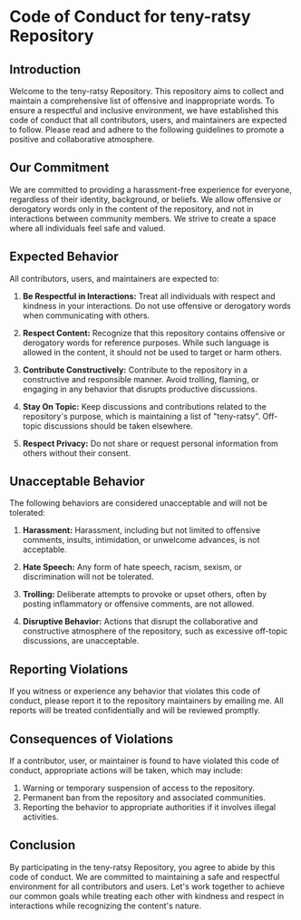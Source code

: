 # Code of Conduct for teny-ratsy Repository

## Introduction

Welcome to the teny-ratsy Repository. This repository aims to collect and maintain a comprehensive list of offensive and inappropriate words. To ensure a respectful and inclusive environment, we have established this code of conduct that all contributors, users, and maintainers are expected to follow. Please read and adhere to the following guidelines to promote a positive and collaborative atmosphere.

## Our Commitment

We are committed to providing a harassment-free experience for everyone, regardless of their identity, background, or beliefs. We allow offensive or derogatory words only in the content of the repository, and not in interactions between community members. We strive to create a space where all individuals feel safe and valued.

## Expected Behavior

All contributors, users, and maintainers are expected to:

1. **Be Respectful in Interactions:** Treat all individuals with respect and kindness in your interactions. Do not use offensive or derogatory words when communicating with others.

2. **Respect Content:** Recognize that this repository contains offensive or derogatory words for reference purposes. While such language is allowed in the content, it should not be used to target or harm others.

3. **Contribute Constructively:** Contribute to the repository in a constructive and responsible manner. Avoid trolling, flaming, or engaging in any behavior that disrupts productive discussions.

4. **Stay On Topic:** Keep discussions and contributions related to the repository's purpose, which is maintaining a list of "teny-ratsy". Off-topic discussions should be taken elsewhere.

5. **Respect Privacy:** Do not share or request personal information from others without their consent.

## Unacceptable Behavior

The following behaviors are considered unacceptable and will not be tolerated:

1. **Harassment:** Harassment, including but not limited to offensive comments, insults, intimidation, or unwelcome advances, is not acceptable.

2. **Hate Speech:** Any form of hate speech, racism, sexism, or discrimination will not be tolerated.

3. **Trolling:** Deliberate attempts to provoke or upset others, often by posting inflammatory or offensive comments, are not allowed.

4. **Disruptive Behavior:** Actions that disrupt the collaborative and constructive atmosphere of the repository, such as excessive off-topic discussions, are unacceptable.

## Reporting Violations

If you witness or experience any behavior that violates this code of conduct, please report it to the repository maintainers by emailing me. All reports will be treated confidentially and will be reviewed promptly.

## Consequences of Violations

If a contributor, user, or maintainer is found to have violated this code of conduct, appropriate actions will be taken, which may include:

1. Warning or temporary suspension of access to the repository.
2. Permanent ban from the repository and associated communities.
3. Reporting the behavior to appropriate authorities if it involves illegal activities.

## Conclusion

By participating in the teny-ratsy Repository, you agree to abide by this code of conduct. We are committed to maintaining a safe and respectful environment for all contributors and users. Let's work together to achieve our common goals while treating each other with kindness and respect in interactions while recognizing the content's nature.
